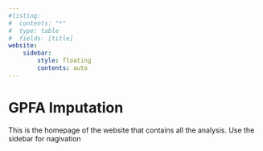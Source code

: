 ```yaml
---
#listing:
#  contents: "*"
#  type: table
#  fields: [title]
website:
    sidebar:
        style: floating
        contents: auto
---
```

# GPFA Imputation

This is the homepage of the website that contains all the analysis. Use the sidebar for nagivation


